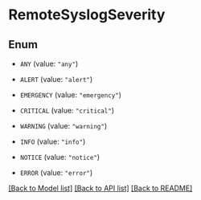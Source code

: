 # RemoteSyslogSeverity

## Enum


* `ANY` (value: `"any"`)

* `ALERT` (value: `"alert"`)

* `EMERGENCY` (value: `"emergency"`)

* `CRITICAL` (value: `"critical"`)

* `WARNING` (value: `"warning"`)

* `INFO` (value: `"info"`)

* `NOTICE` (value: `"notice"`)

* `ERROR` (value: `"error"`)


[[Back to Model list]](../README.md#documentation-for-models) [[Back to API list]](../README.md#documentation-for-api-endpoints) [[Back to README]](../README.md)


